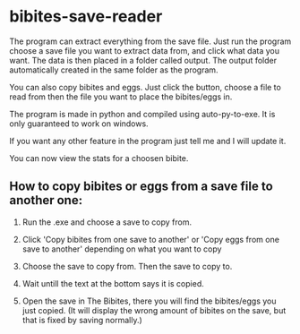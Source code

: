 # bibites-save-reader
The program can extract everything from the save file. Just run the program choose a save file you want to extract data from, and click what data you want. The data is then placed in a folder called output. The output folder automatically created in the same folder as the program.

You can also copy bibites and eggs. Just click the button, choose a file to read from then the file you want to place the bibites/eggs in. 

The program is made in python and compiled using auto-py-to-exe. It is only guaranteed to work on windows.

If you want any other feature in the program just tell me and I will update it.

You can now view the stats for a choosen bibite.



## How to copy bibites or eggs from a save file to another one:

1. Run the .exe and choose a save to copy from.

2. Click 'Copy bibites from one save to another' or 'Copy eggs from one save to another' depending on what you want to copy

3. Choose the save to copy from. Then the save to copy to.

4. Wait untill the text at the bottom says it is copied.

5. Open the save in The Bibites, there you will find the bibites/eggs you just copied. (It will display the wrong amount of bibites on the save, but that is fixed by saving normally.)
